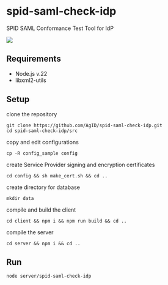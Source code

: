 # spid-saml-check-idp
SPID SAML Conformance Test Tool for IdP

<img src="doc/spid-saml-check-idp.gif" />

## Requirements
- Node.js v.22
- libxml2-utils

## Setup
clone the repository
```
git clone https://github.com/AgID/spid-saml-check-idp.git
cd spid-saml-check-idp/src
```
copy and edit configurations
```
cp -R config_sample config
```
create Service Provider signing and encryption certificates
```
cd config && sh make_cert.sh && cd .. 
```
create directory for database
```
mkdir data
```
compile and build the client
```
cd client && npm i && npm run build && cd ..
```
compile the server
```
cd server && npm i && cd ..
```

## Run
```
node server/spid-saml-check-idp
```

